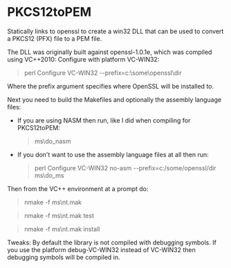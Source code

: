 PKCS12toPEM
===========

Statically links to openssl to create a win32 DLL that can be used to convert a PKCS12 (PFX) file to a PEM file.


The DLL was originally built against openssl-1.0.1e, which was compiled using VC++2010:
Configure with platform VC-WIN32:

 > perl Configure VC-WIN32 --prefix=c:\some\openssl\dir

 Where the prefix argument specifies where OpenSSL will be installed to.

 Next you need to build the Makefiles and optionally the assembly
 language files:

 - If you are using NASM then run, like I did when compiling for PKCS12toPEM:

   > ms\do_nasm

 - If you don't want to use the assembly language files at all then run:

   > perl Configure VC-WIN32 no-asm --prefix=c:/some/openssl/dir
   > ms\do_ms

 Then from the VC++ environment at a prompt do:

 > nmake -f ms\nt.mak

 > nmake -f ms\nt.mak test

 > nmake -f ms\nt.mak install

 Tweaks:
 By default the library is not compiled with debugging
 symbols. If you use the platform debug-VC-WIN32 instead of VC-WIN32
 then debugging symbols will be compiled in.


